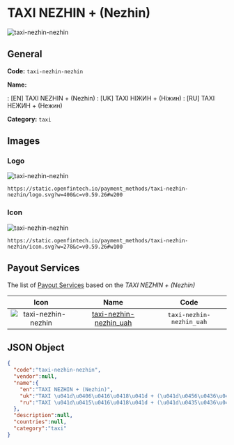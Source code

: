 
# TAXI NEZHIN + (Nezhin) 
![taxi-nezhin-nezhin](https://static.openfintech.io/payment_methods/taxi-nezhin-nezhin/logo.svg?w=400&c=v0.59.26#w200)  

## General 
**Code:** `taxi-nezhin-nezhin` 
 
**Name:** 
 
:	[EN] TAXI NEZHIN + (Nezhin) 
:	[UK] TAXI НІЖИН + (Ніжин) 
:	[RU] TAXI НЕЖИН + (Нежин) 
 
**Category:** `taxi` 
 

## Images 

### Logo 
![taxi-nezhin-nezhin](https://static.openfintech.io/payment_methods/taxi-nezhin-nezhin/logo.svg?w=400&c=v0.59.26#w200)  

```
https://static.openfintech.io/payment_methods/taxi-nezhin-nezhin/logo.svg?w=400&c=v0.59.26#w200
```  

### Icon 
![taxi-nezhin-nezhin](https://static.openfintech.io/payment_methods/taxi-nezhin-nezhin/icon.svg?w=278&c=v0.59.26#w100)  

```
https://static.openfintech.io/payment_methods/taxi-nezhin-nezhin/icon.svg?w=278&c=v0.59.26#w100
```  

## Payout Services 
 
The list of [Payout Services](/payout-services/) based on the _TAXI NEZHIN + (Nezhin)_ 

|Icon|Name|Code| 
|:---:|:---:|:---:| 
|![taxi-nezhin-nezhin](https://static.openfintech.io/payout_methods/taxi-nezhin-nezhin/icon.svg?w=278&c=v0.59.26#w40) |[taxi-nezhin-nezhin_uah](/payout-services/taxi-nezhin-nezhin_uah/)|`taxi-nezhin-nezhin_uah`| 
 

## JSON Object 

```json
{
  "code":"taxi-nezhin-nezhin",
  "vendor":null,
  "name":{
    "en":"TAXI NEZHIN + (Nezhin)",
    "uk":"TAXI \u041d\u0406\u0416\u0418\u041d + (\u041d\u0456\u0436\u0438\u043d)",
    "ru":"TAXI \u041d\u0415\u0416\u0418\u041d + (\u041d\u0435\u0436\u0438\u043d)"
  },
  "description":null,
  "countries":null,
  "category":"taxi"
}
```  
